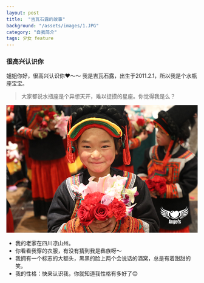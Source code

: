 ```yaml
---
layout: post
title:  "吉瓦石露的故事"
background: "/assets/images/1.JPG"
category: "自我简介"
tags: 少女 feature
---
```


### 很高兴认识你 


姐姐你好，很高兴认识你❤️～～
我是吉瓦石露，出生于2011.2.1，所以我是个水瓶座宝宝。

> 大家都说水瓶座是个异想天开，难以捉摸的星座。你觉得我是么？
 
![我的照片](../assets/images/5.JPG)

+ 我的老家在四川凉山州。
+ 你看看我穿的衣服，有没有猜到我是彝族呀～
+ 我拥有一个标志的大额头，黑黑的脸上两个会说话的酒窝，总是有着甜甜的笑。
+ 我的性格：快来认识我，你就知道我性格有多好了😊

